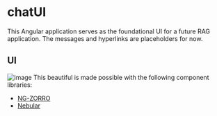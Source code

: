 # chatUI
This Angular application serves as the foundational UI for a future RAG application. The messages and hyperlinks are placeholders for now.

## UI
![image](https://github.com/mishasinitcyn/chatUI/assets/45673816/3144d6a8-ed3e-4643-aec2-9464f9dc01fb)
This beautiful is made possible with the following component libraries:
- [NG-ZORRO](https://ng.ant.design/docs/introduce/en)
- [Nebular](https://akveo.github.io/nebular/docs/components/components-overview)
